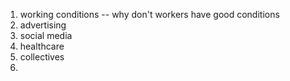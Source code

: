 1. working conditions -- why don't workers have good conditions
2. advertising
3. social media
4. healthcare
5. collectives
6. 
